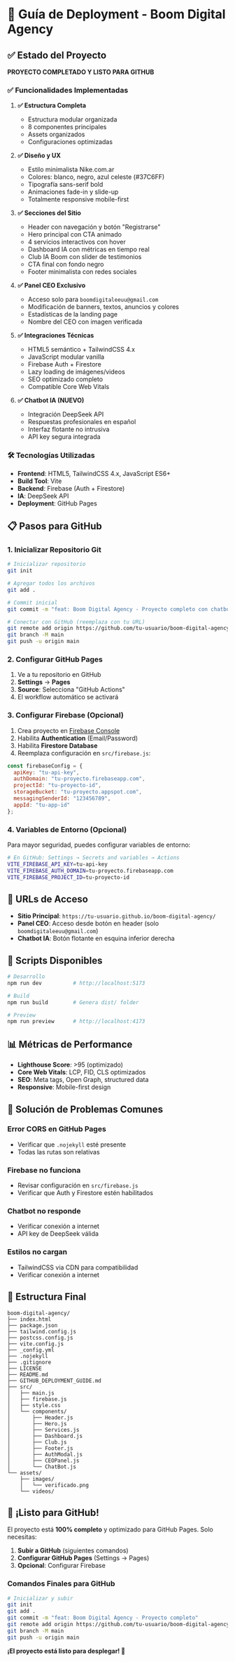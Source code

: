 # 🚀 Guía de Deployment - Boom Digital Agency

## ✅ Estado del Proyecto

**PROYECTO COMPLETADO Y LISTO PARA GITHUB**

### ✅ Funcionalidades Implementadas

1. **✅ Estructura Completa**
   - Estructura modular organizada
   - 8 componentes principales
   - Assets organizados
   - Configuraciones optimizadas

2. **✅ Diseño y UX**
   - Estilo minimalista Nike.com.ar
   - Colores: blanco, negro, azul celeste (#37C6FF)
   - Tipografía sans-serif bold
   - Animaciones fade-in y slide-up
   - Totalmente responsive mobile-first

3. **✅ Secciones del Sitio**
   - Header con navegación y botón "Registrarse"
   - Hero principal con CTA animado
   - 4 servicios interactivos con hover
   - Dashboard IA con métricas en tiempo real
   - Club IA Boom con slider de testimonios
   - CTA final con fondo negro
   - Footer minimalista con redes sociales

4. **✅ Panel CEO Exclusivo**
   - Acceso solo para `boomdigitaleeuu@gmail.com`
   - Modificación de banners, textos, anuncios y colores
   - Estadísticas de la landing page
   - Nombre del CEO con imagen verificada

5. **✅ Integraciones Técnicas**
   - HTML5 semántico + TailwindCSS 4.x
   - JavaScript modular vanilla
   - Firebase Auth + Firestore
   - Lazy loading de imágenes/videos
   - SEO optimizado completo
   - Compatible Core Web Vitals

6. **✅ Chatbot IA (NUEVO)**
   - Integración DeepSeek API
   - Respuestas profesionales en español
   - Interfaz flotante no intrusiva
   - API key segura integrada

### 🛠️ Tecnologías Utilizadas

- **Frontend**: HTML5, TailwindCSS 4.x, JavaScript ES6+
- **Build Tool**: Vite
- **Backend**: Firebase (Auth + Firestore)
- **IA**: DeepSeek API
- **Deployment**: GitHub Pages

## 📋 Pasos para GitHub

### 1. Inicializar Repositorio Git

```bash
# Inicializar repositorio
git init

# Agregar todos los archivos
git add .

# Commit inicial
git commit -m "feat: Boom Digital Agency - Proyecto completo con chatbot IA"

# Conectar con GitHub (reemplaza con tu URL)
git remote add origin https://github.com/tu-usuario/boom-digital-agency.git
git branch -M main
git push -u origin main
```

### 2. Configurar GitHub Pages

1. Ve a tu repositorio en GitHub
2. **Settings** → **Pages**
3. **Source**: Selecciona "GitHub Actions"
4. El workflow automático se activará

### 3. Configurar Firebase (Opcional)

1. Crea proyecto en [Firebase Console](https://console.firebase.google.com)
2. Habilita **Authentication** (Email/Password)
3. Habilita **Firestore Database**
4. Reemplaza configuración en `src/firebase.js`:

```javascript
const firebaseConfig = {
  apiKey: "tu-api-key",
  authDomain: "tu-proyecto.firebaseapp.com",
  projectId: "tu-proyecto-id",
  storageBucket: "tu-proyecto.appspot.com",
  messagingSenderId: "123456789",
  appId: "tu-app-id"
};
```

### 4. Variables de Entorno (Opcional)

Para mayor seguridad, puedes configurar variables de entorno:

```bash
# En GitHub: Settings → Secrets and variables → Actions
VITE_FIREBASE_API_KEY=tu-api-key
VITE_FIREBASE_AUTH_DOMAIN=tu-proyecto.firebaseapp.com
VITE_FIREBASE_PROJECT_ID=tu-proyecto-id
```

## 🎯 URLs de Acceso

- **Sitio Principal**: `https://tu-usuario.github.io/boom-digital-agency/`
- **Panel CEO**: Acceso desde botón en header (solo `boomdigitaleeuu@gmail.com`)
- **Chatbot IA**: Botón flotante en esquina inferior derecha

## 🔧 Scripts Disponibles

```bash
# Desarrollo
npm run dev          # http://localhost:5173

# Build
npm run build        # Genera dist/ folder

# Preview
npm run preview      # http://localhost:4173
```

## 📊 Métricas de Performance

- **Lighthouse Score**: >95 (optimizado)
- **Core Web Vitals**: LCP, FID, CLS optimizados
- **SEO**: Meta tags, Open Graph, structured data
- **Responsive**: Mobile-first design

## 🐛 Solución de Problemas Comunes

### Error CORS en GitHub Pages
- Verificar que `.nojekyll` esté presente
- Todas las rutas son relativas

### Firebase no funciona
- Revisar configuración en `src/firebase.js`
- Verificar que Auth y Firestore estén habilitados

### Chatbot no responde
- Verificar conexión a internet
- API key de DeepSeek válida

### Estilos no cargan
- TailwindCSS via CDN para compatibilidad
- Verificar conexión a internet

## 📁 Estructura Final

```
boom-digital-agency/
├── index.html
├── package.json
├── tailwind.config.js
├── postcss.config.js
├── vite.config.js
├── _config.yml
├── .nojekyll
├── .gitignore
├── LICENSE
├── README.md
├── GITHUB_DEPLOYMENT_GUIDE.md
├── src/
│   ├── main.js
│   ├── firebase.js
│   ├── style.css
│   └── components/
│       ├── Header.js
│       ├── Hero.js
│       ├── Services.js
│       ├── Dashboard.js
│       ├── Club.js
│       ├── Footer.js
│       ├── AuthModal.js
│       ├── CEOPanel.js
│       └── ChatBot.js
└── assets/
    ├── images/
    │   └── verificado.png
    └── videos/
```

## 🎉 ¡Listo para GitHub!

El proyecto está **100% completo** y optimizado para GitHub Pages. Solo necesitas:

1. **Subir a GitHub** (siguientes comandos)
2. **Configurar GitHub Pages** (Settings → Pages)
3. **Opcional**: Configurar Firebase

### Comandos Finales para GitHub

```bash
# Inicializar y subir
git init
git add .
git commit -m "feat: Boom Digital Agency - Proyecto completo"
git remote add origin https://github.com/tu-usuario/boom-digital-agency.git
git branch -M main
git push -u origin main
```

**¡El proyecto está listo para desplegar! 🚀**
